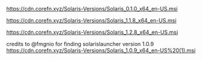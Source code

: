 https://cdn.corefn.xyz/Solaris-Versions/Solaris_0.1.0_x64_en-US.msi


https://cdn.corefn.xyz/Solaris-Versions/Solaris_1.1.8_x64_en-US.msi


https://cdn.corefn.xyz/Solaris-Versions/Solaris_1.2.8_x64_en-US.msi 

credits to @fmgnio for finding solarislauncher version 1.0.9
https://cdn.corefn.xyz/Solaris-Versions/Solaris_1.0.9_x64_en-US%20(1).msi
